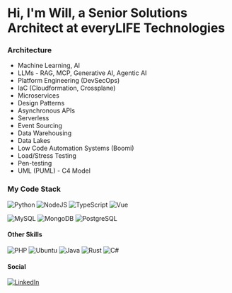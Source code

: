 # Hi, I'm Will, a Senior Solutions Architect at everyLIFE Technologies

### Architecture
- Machine Learning, AI
- LLMs - RAG, MCP, Generative AI, Agentic AI
- Platform Engineering (DevSecOps)
- IaC (Cloudformation, Crossplane)
- Microservices
- Design Patterns
- Asynchronous APIs
- Serverless
- Event Sourcing
- Data Warehousing
- Data Lakes
- Low Code Automation Systems (Boomi)
- Load/Stress Testing
- Pen-testing
- UML (PUML) - C4 Model

### My Code Stack

![Python](https://img.shields.io/badge/-Python-333333?style=flat-square&logo=python)
![NodeJS](https://img.shields.io/badge/-NodeJS-333333?style=flat-square&logo=Node.js)
![TypeScript](https://img.shields.io/badge/-TypeScript-%231572B6?style=flat-square&logo=typescript&logoColor=000000&labelColor=%231572B6&color=%231572B6)
![Vue](https://img.shields.io/badge/-Vue-34495E?style=flat-square&logo=vue.js)

![MySQL](http://img.shields.io/badge/-MySql-F29111?style=flat-square&logo=mysql&logoColor=ffffff)
![MongoDB](http://img.shields.io/badge/-MongoDB-25942c?style=flat-square&logo=mongodb&logoColor=black)
![PostgreSQL](https://img.shields.io/badge/-Postgres-white?style=flat-square&logo=postgresql)

#### Other Skills
![PHP](http://img.shields.io/badge/-PHP-787CB5?style=flat-square&logo=php&logoColor=ffffff)
![Ubuntu](http://img.shields.io/badge/-Linux-dd4814?style=flat-square&logo=ubuntu&logoColor=ffffff)
![Java](https://img.shields.io/badge/-Java-007396?style=flat-square&logo=openjdk&logoColor=ffffff)
![Rust](http://img.shields.io/badge/-Rust-000000?style=flat-square&logo=rust&logoColor=ffffff)
![C#](http://img.shields.io/badge/-C%23-239120?style=flat-square&logo=csharp&logoColor=ffffff)


#### Social

[![LinkedIn](https://img.shields.io/badge/LinkedIn-Profile-blue)](https://www.linkedin.com/in/will-percey-196b297a/)
